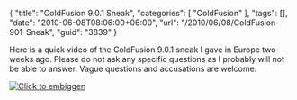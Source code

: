 {
	"title": "ColdFusion 9.0.1 Sneak",
	"categories": [
		"ColdFusion"
	],
	"tags": [],
	"date": "2010-06-08T08:06:00+06:00",
	"url": "/2010/06/08/ColdFusion-901-Sneak",
	"guid": "3839"
}

Here is a quick video of the ColdFusion 9.0.1 sneak I gave in Europe two weeks ago. Please do not ask any specific questions as I probably will not be able to answer. Vague questions and accusations are welcome.
<p/>
<!--more-->
<a href="http://www.raymondcamden.com/images/s3demo.swf"><img src="http://www.coldfusionjedi.com/images/Screen shot 2010-06-08 at 6.55.38 AM.png" title="Click to embiggen" border="0" /></a>